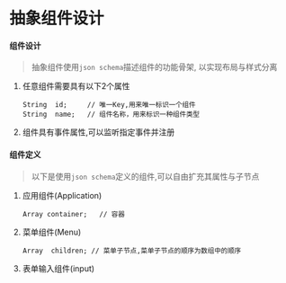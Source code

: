 # 抽象组件设计

#### 组件设计

> 抽象组件使用`json schema`描述组件的功能骨架, 以实现布局与样式分离

1. 任意组件需要具有以下2个属性

    ```text
    String  id;     // 唯一Key,用来唯一标识一个组件
    String  name;   // 组件名称，用来标识一种组件类型
    ```

2. 组件具有事件属性,可以监听指定事件并注册

#### 组件定义

> 以下是使用`json schema`定义的组件,可以自由扩充其属性与子节点

1. 应用组件(Application)

   ```text
   Array container;   // 容器
   ```

2. 菜单组件(Menu)

    ```text
    Array  children; // 菜单子节点,菜单子节点的顺序为数组中的顺序
    ```

3. 表单输入组件(input)
    ```text

    ```
